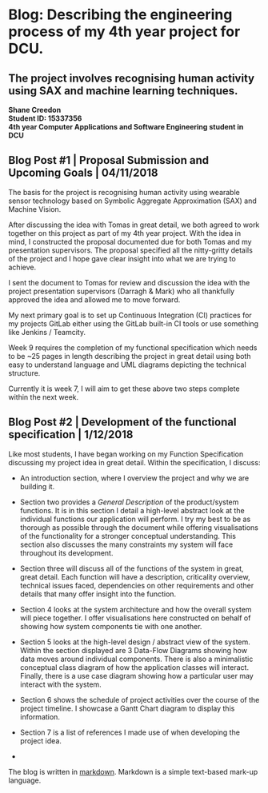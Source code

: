 # Blog: Describing the engineering process of my 4th year project for DCU.
## The project involves recognising human activity using SAX and machine learning techniques.

**Shane Creedon**  
**Student ID: 15337356**  
**4th year Computer Applications and Software Engineering student in DCU**  

## Blog Post #1 | Proposal Submission and Upcoming Goals | 04/11/2018

The basis for the project is recognising human activity using wearable sensor technology based on 
Symbolic Aggregate Approximation (SAX) and Machine Vision.

After discussing the idea with Tomas in great detail, we both agreed to work together on this project as part of my 4th year project.
With the idea in mind, I constructed the proposal documented due for both Tomas and my presentation supervisors.
The proposal specified all the nitty-gritty details of the project and I hope gave clear insight into what we are trying to achieve.

I sent the document to Tomas for review and discussion the idea with the project presentation supervisors (Darragh & Mark)
who all thankfully approved the idea and allowed me to move forward.

My next primary goal is to set up Continuous Integration (CI) practices for my projects GitLab either using the GitLab
built-in CI tools or use something like Jenkins / Teamcity.

Week 9 requires the completion of my functional specification which needs to be ~25 pages in length describing the project
in great detail using both easy to understand language and UML diagrams depicting the technical structure.   

Currently it is week 7, I will aim to get these above two steps complete within the next week.

## Blog Post #2 | Development of the functional specification | 1/12/2018

Like most students, I have began working on my Function Specification discussing my project
idea in great detail. Within the specification, I discuss:
- An introduction section, where I overview the project and why we are building it.

- Section two provides a *General Description* of the product/system functions.
  It is in this section I detail a high-level abstract look at the individual functions our application will perform.
  I try my best to be as thorough as possible through the document while offering visualisations of the functionality for
  a stronger conceptual understanding.
  This section also discusses the many constraints my system will face throughout its development.

-  Section three will discuss all of the functions of the system in great, great detail.
   Each function will have a description, criticality overview, technical issues faced, 
   dependencies on other requirements and other details that many offer insight into the function.

- Section 4 looks at the system architecture and how the overall system will piece together.
  I offer visualisations here constructed on behalf of showing how system components tie with one another.

- Section 5 looks at the high-level design / abstract view of the system. 
  Within the section displayed are 3 Data-Flow Diagrams showing how data moves around individual components.
  There is also a minimalistic conceptual class diagram of how the application classes will interact.
  Finally, there is a use case diagram showing how a particular user may interact with the system.

- Section 6 shows the schedule of project activities over the course of the project timeline.
  I showcase a Gantt Chart diagram to display this information.

- Section 7 is a list of references I made use of when developing the project idea.

- 
The blog is written in [markdown](https://github.com/adam-p/markdown-here/wiki/Markdown-Cheatsheet).
Markdown is a simple text-based mark-up language.


